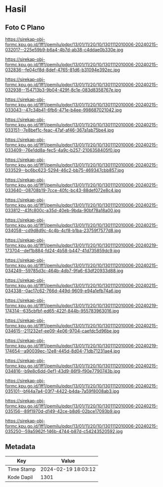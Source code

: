 # Hasil

## Foto C Plano

https://sirekap-obj-formc.kpu.go.id/1ff1/pemilu/pdpr/13/01/11/20/10/1301112010006-20240215-032017--225e59b9-b6a4-4b7d-ab38-c4ddae0b330e.jpg

https://sirekap-obj-formc.kpu.go.id/1ff1/pemilu/pdpr/13/01/11/20/10/1301112010006-20240215-032836--fe04cf8d-8def-4765-81d6-b31094e392ec.jpg

https://sirekap-obj-formc.kpu.go.id/1ff1/pemilu/pdpr/13/01/11/20/10/1301112010006-20240215-032938--154713b3-9b04-429f-8c1e-083d8358767e.jpg

https://sirekap-obj-formc.kpu.go.id/1ff1/pemilu/pdpr/13/01/11/20/10/1301112010006-20240215-033043--47c34b41-6fb6-471e-b4ee-998687021042.jpg

https://sirekap-obj-formc.kpu.go.id/1ff1/pemilu/pdpr/13/01/11/20/10/1301112010006-20240215-033151--7e8bef1c-feac-47af-af46-367a1ab75be4.jpg

https://sirekap-obj-formc.kpu.go.id/1ff1/pemilu/pdpr/13/01/11/20/10/1301112010006-20240215-033409--76e1dd8a-fec5-4a9c-b257-2106358405f0.jpg

https://sirekap-obj-formc.kpu.go.id/1ff1/pemilu/pdpr/13/01/11/20/10/1301112010006-20240215-033529--bc6bc623-5294-46c2-bb75-469347cbb857.jpg

https://sirekap-obj-formc.kpu.go.id/1ff1/pemilu/pdpr/13/01/11/20/10/1301112010006-20240215-033640--08708b19-7cce-40fc-bc43-88def072e8c4.jpg

https://sirekap-obj-formc.kpu.go.id/1ff1/pemilu/pdpr/13/01/11/20/10/1301112010006-20240215-033812--43fc800c-a35d-40eb-9bda-90bf78a18a00.jpg

https://sirekap-obj-formc.kpu.go.id/1ff1/pemilu/pdpr/13/01/11/20/10/1301112010006-20240215-034058--cd9d8d9c-4c4b-4cf8-b1ba-23759f7577d8.jpg

https://sirekap-obj-formc.kpu.go.id/1ff1/pemilu/pdpr/13/01/11/20/10/1301112010006-20240219-173704--def1b884-fd24-4b58-b447-41d735859dc9.jpg

https://sirekap-obj-formc.kpu.go.id/1ff1/pemilu/pdpr/13/01/11/20/10/1301112010006-20240215-034249--59785d3c-464b-4db7-9fa6-63df20933d88.jpg

https://sirekap-obj-formc.kpu.go.id/1ff1/pemilu/pdpr/13/01/11/20/10/1301112010006-20240215-034338--0ac17c62-766d-449d-9609-e94a1efb74a6.jpg

https://sirekap-obj-formc.kpu.go.id/1ff1/pemilu/pdpr/13/01/11/20/10/1301112010006-20240219-174314--635cbfbf-ed65-422f-844b-955783963016.jpg

https://sirekap-obj-formc.kpu.go.id/1ff1/pemilu/pdpr/13/01/11/20/10/1301112010006-20240215-034615--211232ef-ee09-4e06-9704-caefdc5d96be.jpg

https://sirekap-obj-formc.kpu.go.id/1ff1/pemilu/pdpr/13/01/11/20/10/1301112010006-20240219-174654--a90039ec-12e8-445d-8d04-71db71231ae4.jpg

https://sirekap-obj-formc.kpu.go.id/1ff1/pemilu/pdpr/13/01/11/20/10/1301112010006-20240215-034816--b9e8c6dd-0ef1-43d9-86f9-f90e7790743b.jpg

https://sirekap-obj-formc.kpu.go.id/1ff1/pemilu/pdpr/13/01/11/20/10/1301112010006-20240215-035101--bf44a7a4-03f7-4422-b4da-7a59f8008ab3.jpg

https://sirekap-obj-formc.kpu.go.id/1ff1/pemilu/pdpr/13/01/11/20/10/1301112010006-20240215-035156--89f1970d-d149-42ce-b8d6-02bce17093b9.jpg

https://sirekap-obj-formc.kpu.go.id/1ff1/pemilu/pdpr/13/01/11/20/10/1301112010006-20240215-035250--59a5962f-146b-4744-b87d-c54243520592.jpg


## Metadata

| Key        | Value               |
| ---------- | ------------------- |
| Time Stamp | 2024-02-19 18:03:12 |
| Kode Dapil | 1301                |




